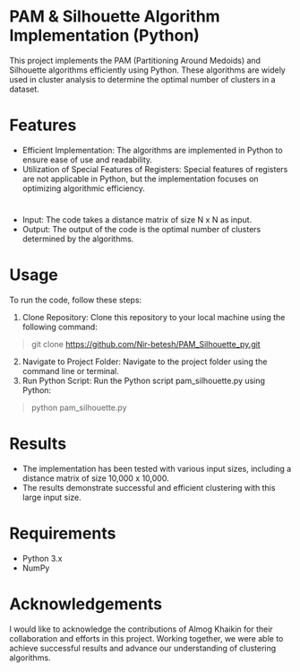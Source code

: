 # PAM & Silhouette Algorithm Implementation (Python)
This project implements the PAM (Partitioning Around Medoids) and Silhouette algorithms efficiently using Python. These algorithms are widely used in cluster analysis to determine the optimal number of clusters in a dataset.

# Features
* Efficient Implementation: The algorithms are implemented in Python to ensure ease of use and readability.
* Utilization of Special Features of Registers: Special features of registers are not applicable in Python, but the implementation focuses on optimizing algorithmic efficiency.
#
* Input: The code takes a distance matrix of size N x N as input.
* Output: The output of the code is the optimal number of clusters determined by the algorithms.

# Usage
To run the code, follow these steps:

1. Clone Repository: Clone this repository to your local machine using the following command:
> git clone https://github.com/Nir-betesh/PAM_Silhouette_py.git

2. Navigate to Project Folder: Navigate to the project folder using the command line or terminal.
3. Run Python Script: Run the Python script pam_silhouette.py using Python:
> python pam_silhouette.py

# Results
* The implementation has been tested with various input sizes, including a distance matrix of size 10,000 x 10,000.
* The results demonstrate successful and efficient clustering with this large input size.

# Requirements
* Python 3.x
* NumPy

# Acknowledgements
I would like to acknowledge the contributions of Almog Khaikin for their collaboration and efforts in this project.
Working together, we were able to achieve successful results and advance our understanding of clustering algorithms.
